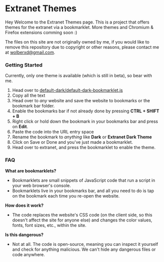 # Extranet Themes
Hey Welcome to the Extranet Themes page. This is a project that offers themes for the extranet via a bookmarklet.
More themes and Chromium & Firefox extensions comming soon :)


The files on this site are not originally owned by me, if you would like to remove this repository due to copyright or other reasons, please contact me at wolberxd@gmail.com.

### Getting Started
Currently, only one theme is available (which is still in beta), so bear with me.
1. Head over to [default-dark/default-dark-bookmarklet.js](https://raw.githubusercontent.com/homunculus09/extranet-themes/refs/heads/main/default-dark/default-dark-bookmarklet.js)
2. Copy all the text
3. Head over to _any_ website and save the website to bookmarks or the bookmark bar folder.
4. Enable the bookmarks bar if not already done by pressing **CTRL + SHIFT + B**
5. Right click or hold down the bookmark in your bookmarks bar and press on **Edit**.
6. Paste the code into the URL entry space
7. Rename the bookmark to _anything_ like **Dark** or **Extranet Dark Theme**
8. Click on Save or Done and you've just made a bookmarklet.
9. Head over to extranet, and press the bookmarklet to enable the theme.
### FAQ
**What are bookmarklets?**
- Bookmarklets are small snippets of JavaScript code that run a script in your web browser's console.
- Bookmarklets live in your bookmarks bar, and all you need to do is tap on the bookmark each time you re-open the website.

**How does it work?**
- The code replaces the website's CSS code (on the client side, so this doesn't affect the site for anyone else) and changes the color values, fonts, font sizes, etc., within the site.

**Is this dangerous?**
- Not at all. The code is open-source, meaning you can inspect it yourself and check for anything malicious. We can't hide any dangerous files or code anywhere.
